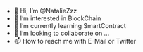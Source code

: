 - 👋 Hi, I’m @NatalieZzz
- 👀 I’m interested in BlockChain
- 🌱 I’m currently learning SmartContract
- 💞️ I’m looking to collaborate on ...
- 📫 How to reach me with E-Mail or Twitter

<!---
NatalieZzz/NatalieZzz is a ✨ special ✨ repository because its `README.md` (this file) appears on your GitHub profile.
You can click the Preview link to take a look at your changes.
--->
